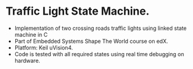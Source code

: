 # Traffic Light State Machine.
* Implementation of two crossing roads traffic lights using linked state machine in C
* Part of Embedded Systems Shape The World course on edX.
* Platform: Keil uVision4.
* Code is tested with all required states using real time debugging on hardware. 
